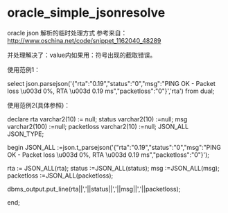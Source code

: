 # oracle_simple_jsonresolve

oracle json 解析的临时处理方式
参考来自：http://www.oschina.net/code/snippet_1162040_48289

并处理解决了：value内如果用：符号出现的截取错误。

使用范例1：

select json.parsejson('{"rta":"0.19","status":"0","msg":"PING OK - Packet loss \u003d 0%, RTA \u003d 0.19 ms","packetloss":"0"}','rta') from dual;

使用范例2(具体参照)：

declare 
rta varchar2(10) := null;
status varchar2(10) :=null;
msg varchar2(100) :=null;
packetloss varchar2(10) :=null;
JSON_ALL JSON_TYPE;

begin 
JSON_ALL :=json.t_parsejson('{"rta":"0.19","status":"0","msg":"PING OK - Packet loss \u003d 0%, RTA \u003d 0.19 ms","packetloss":"0"}');

rta  := JSON_ALL(rta);
status  :=JSON_ALL(status);
msg :=JSON_ALL(msg);
packetloss :=JSON_ALL(packetloss);

dbms_output.put_line(rta||','||status||','||msg||','||packetloss);

end;
